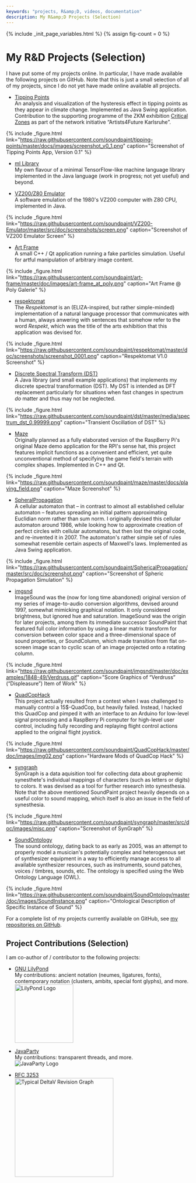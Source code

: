 ```yaml
---
keywords: "projects, R&amp;D, videos, documentation"
description: My R&amp;D Projects (Selection)
---
```


{% include _init_page_variables.html %}
{% assign fig-count = 0 %}
# My R&amp;D Projects (Selection)

I have put some of my projects online.  In particular, I have made
available the following projects on GitHub.  Note that this is just a
small selection of all of my projects, since I do not yet have made
online available all projects.

* [Tipping Points](https://github.com/soundpaint/tipping-points)<br />
  An analysis and visualization of the hysteresis effect in tipping
  points as they appear in climate change.  Implemented as Java Swing
  application.  Contribution to the supporting programme of the ZKM
  exhibition <a
  href="https://zkm.de/en/exhibition/2020/05/critical-zones">Critical
  Zones</a> as part of the network initiative “Artists4Future
  Karlsruhe”.

{% include _figure.html
   link="https://raw.githubusercontent.com/soundpaint/tipping-points/master/docs/images/screenshot_v0_1.png"
   caption="Screenshot of Tipping Points App, Version 0.1"
%}

* [ml Library](https://github.com/soundpaint/ml)<br /> My own flavour
  of a minimal TensorFlow-like machine language library implemented in
  the Java language (work in progress; not yet useful) and beyond.

* [VZ200/Z80
  Emulator](https://github.com/soundpaint/VZ200-Emulator)<br /> A
  software emulation of the 1980's VZ200 computer with Z80 CPU,
  implemented in Java.

{% include _figure.html
   link="https://raw.githubusercontent.com/soundpaint/VZ200-Emulator/master/src/doc/screenshots/screen.png"
   caption="Screenshot of VZ200 Emulator Screen"
%}

* [Art Frame](https://github.com/soundpaint/art-frame)<br /> A small
  C++ / Qt application running a fake particles simulation.  Useful
  for artful manipulation of arbitrary image content.

{% include _figure.html
   link="https://raw.githubusercontent.com/soundpaint/art-frame/master/doc/images/art-frame_at_poly.png"
   caption="Art Frame @ Poly Galerie"
%}

* [respektomat](https://github.com/soundpaint/respektomat)<br /> The
  _Respektomat_ is an (ELIZA-inspired, but rather simple-minded)
  implementation of a natural language processor that communicates
  with a human, always anwering with sentences that somehow refer to
  the word _Respekt_, which was the title of the arts exhibition that
  this application was devised for.

{% include _figure.html
   link="https://raw.githubusercontent.com/soundpaint/respektomat/master/doc/screenshots/screenshot_0001.png"
   caption="Respektomat V1.0 Screenshot"
%}

* [Discrete Spectral Transform
  (DST)](https://github.com/soundpaint/dst)<br /> A Java library (and
  small example applications) that implements my discrete spectral
  transformation (DST).  My DST is intended as DFT replacement
  particularly for situations when fast changes in spectrum _do_
  matter and thus may not be neglected.

{% include _figure.html
   link="https://raw.githubusercontent.com/soundpaint/dst/master/media/spectrum_dst_0.99999.png"
   caption="Transient Oscillation of DST"
%}

* [Maze](https://github.com/soundpaint/maze)<br /> Originally planned
  as a fully elaborated version of the RaspBerry Pi's original Maze
  demo application for the RPI's sense hat, this project features
  implicit functions as a convenient and efficient, yet quite
  unconventional method of specifying the game field's terrain with
  complex shapes.  Implemented in C++ and Qt.

{% include _figure.html
   link="https://raw.githubusercontent.com/soundpaint/maze/master/docs/playing_field.png"
   caption="Maze Screenshot"
%}

* [SpheralPropagation](https://github.com/soundpaint/SphericalPropagation)<br
  /> A cellular automaton that – in contrast to almost all established
  cellular automaton – features spreading an initial pattern
  approximating Euclidian norm rather than sum norm.  I originally
  devised this cellular automaton around 1986, while looking how to
  approximate creation of perfect circles with cellular automatons,
  but then lost the original code, and re-invented it in 2007.  The
  automaton's rather simple set of rules somewhat resemble certain
  aspects of Maxwell's laws.  Implemented as Java Swing application.

{% include _figure.html
   link="https://raw.githubusercontent.com/soundpaint/SphericalPropagation/master/src/doc/screenshot.png"
   caption="Screenshot of Spheric Propagation Simulation"
%}

* [imgsnd](https://github.com/soundpaint/imgsnd)<br /> ImageSound was
  the (now for long time abandoned) original version of my series of
  image-to-audio conversion algorithms, devised around 1997, somewhat
  mimicking graphical notation.  It only considered brightness, but
  ignored hue and saturation.  ImageSound was the origin for later
  projects, among them its immediate successor SoundPaint that
  featured full color information by using a linear matrix transform
  for conversion between color space and a three-dimensional space of
  sound properties, or SoundColumn, which made transition from flat
  on-screen image scan to cyclic scan of an image projected onto a
  rotating column.

{% include _figure.html
   link="https://raw.githubusercontent.com/soundpaint/imgsnd/master/doc/examples/1848-49/Verdruss.gif"
   caption="Score Graphics of “Verdruss” (“Displeasure”) Item of Work"
%}

* [QuadCopHack](https://github.com/soundpaint/QuadCopHack)<br /> This
  project actually resulted from a contest when I was challenged to
  manually control a 15$-QuadCop, but heavily failed.  Instead, I
  hacked this QuadCop and pimped it with an interface to an Arduino
  for low-level signal processing and a RaspBerry Pi computer for
  high-level user control, including fully recording and replaying
  flight control actions applied to the original flight joystick.

{% include _figure.html
   link="https://raw.githubusercontent.com/soundpaint/QuadCopHack/master/doc/images/img02.png"
   caption="Hardware Mods of QuadCop Hack"
%}

* [syngraph](https://github.com/soundpaint/syngraph)<br /> SynGraph is
  a data aquisition tool for collecting data about graphemic
  synesthete's individual mappings of characters (such as letters or
  digits) to colors.  It was devised as a tool for further research
  into synesthesia.  Note that the above mentioned SoundPaint project
  heavily depends on a useful color to sound mapping, which itself is
  also an issue in the field of synesthesia.

{% include _figure.html
   link="https://raw.githubusercontent.com/soundpaint/syngraph/master/src/doc/images/misc.png"
   caption="Screenshot of SynGraph"
%}

* [SoundOntology](https://github.com/soundpaint/SoundOntology)<br />
  The sound ontology, dating back to as early as 2005, was an attempt
  to properly model a musician's potentially complex and heterogenous
  set of synthesizer equipment in a way to efficiently manage access
  to all available synthesizer resources, such as instruments, sound
  patches, voices / timbres, sounds, etc.  The ontology is specified
  using the Web Ontology Language (OWL).

{% include _figure.html
   link="https://raw.githubusercontent.com/soundpaint/SoundOntology/master/doc/images/SoundInstance.png"
   caption="Ontological Description of Specific Instance of Sound"
%}

For a complete list of my projects currently available on GitHub, see
[my repositories on
GitHub](https://github.com/soundpaint?tab=repositories).

## Project Contributions (Selection)

I am co-author of / contributor to the following projects:

* [GNU LilyPond](https://lilypond.org)<br /> My contributions: ancient
  notation (neumes, ligatures, fonts), contemporary notation
  (clusters, ambits, special font glyphs), and more.<br /><img
  src="https://lilypond.org/pictures/double-lily-modified3.png"
  alt="LilyPond Logo" style="width:160px" />

* [JavaParty](https://ps.ipd.kit.edu/english/180_461.php)<br /> My
  contributions: transparent threads, and more.<br /><img
  src="https://svn.ipd.kit.edu/trac/javaparty/chrome/site/jp-logo-64.png"
  alt="JavaParty Logo" />

* [RFC 3253](https://tools.ietf.org/html/rfc3253)<br /><img
  src="https://www.researchgate.net/profile/James_Hunt6/publication/221554542/figure/fig1/AS:668975277039628@1536507543484/Typical-DeltaV-revision-graph.png"
  alt="Typical DeltaV Revision Graph" style="width:270px" />
